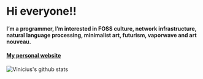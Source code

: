 # Hi everyone!!

#### I’m a programmer, I’m interested in FOSS culture, network infrastructure, natural language processing, minimalist art, futurism, vaporwave and art nouveau.

#### [My personal website](http://viniciusyaunner.github.io/)

![Vinicius's github stats](https://github-readme-stats.vercel.app/api?username=viniciusyaunner&show_icons=true&theme=midnight-purple)


